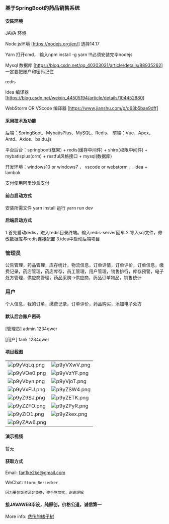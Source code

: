 ### 基于SpringBoot的药品销售系统

#### 安装环境

JAVA 环境 

Node.js环境 [https://nodejs.org/en/] 选择14.17

Yarn 打开cmd， 输入npm install -g yarn !!!必须安装完毕nodejs

Mysql 数据库 [https://blog.csdn.net/qq_40303031/article/details/88935262] 一定要把账户和密码记住

redis 

Idea 编译器 [https://blog.csdn.net/weixin_44505194/article/details/104452880]

WebStorm OR VScode 编译器 [https://www.jianshu.com/p/d63b5bae9dff]

#### 采用技术及功能

后端：SpringBoot、MybatisPlus、MySQL、Redis、
前端：Vue、Apex、Antd、Axios、baidu.js


平台后台：springboot(框架) + redis(缓存中间件) + shiro(权限中间件) + mybatisplus(orm) + restful风格接口 + mysql(数据库)

开发环境：windows10 or windows7 ， vscode or webstorm ， idea + lambok

支付使用阿里沙盒支付

#### 前台启动方式

安装所需文件 yarn install 
运行 yarn run dev

#### 后端启动方式

1.首先启动redis，进入redis目录终端。输入redis-server回车
2.导入sql文件，修改数据库与redis连接配置
3.idea中启动后端项目

### 管理员
公告管理，药品管理，库存统计，物流信息，订单详情，订单评价，订单信息，缴费记录，药店管理，药店库存，员工管理，用户管理，销售排行，库存预警，电子处方管理，供应商管理，药品采购->供应商，药品订单物品，销售统计

### 用户
个人信息，我的订单，缴费记录，订单评价，药品购买，添加电子处方

#### 默认后台账户密码

[管理员]
admin
1234qwer

[用户]
fank
1234qwer

#### 项目截图

|  |  |
|---------------------|---------------------|
|![p9yVqLq.png](https://s1.ax1x.com/2023/05/12/p9yVqLq.png) | ![p9yVXwV.png](https://s1.ax1x.com/2023/05/12/p9yVXwV.png) |
|![p9yVOe0.png](https://s1.ax1x.com/2023/05/12/p9yVOe0.png) | ![p9yVzYF.png](https://s1.ax1x.com/2023/05/12/p9yVzYF.png) |
|![p9yVbyn.png](https://s1.ax1x.com/2023/05/12/p9yVbyn.png) | ![p9yVjoT.png](https://s1.ax1x.com/2023/05/12/p9yVjoT.png) |
|![p9yVxFU.png](https://s1.ax1x.com/2023/05/12/p9yVxFU.png) | ![p9yZSW4.png](https://s1.ax1x.com/2023/05/12/p9yZSW4.png) |
|![p9yZ9SJ.png](https://s1.ax1x.com/2023/05/12/p9yZ9SJ.png) | ![p9yZETK.png](https://s1.ax1x.com/2023/05/12/p9yZETK.png) |
|![p9yZZFO.png](https://s1.ax1x.com/2023/05/12/p9yZZFO.png) | ![p9yZPyR.png](https://s1.ax1x.com/2023/05/12/p9yZPyR.png) |
|![p9yZiO1.png](https://s1.ax1x.com/2023/05/12/p9yZiO1.png) | ![p9yZkex.png](https://s1.ax1x.com/2023/05/12/p9yZkex.png) |
|![p9yZAw6.png](https://s1.ax1x.com/2023/05/12/p9yZAw6.png)

#### 演示视频

暂无

#### 获取方式

Email: fan1ke2ke@gmail.com

WeChat: `Storm_Berserker`

`因为要恰饭资源非免费，伸手党勿扰，谢谢理解`

#### 接JAVAWEB毕设，纯原创，价格公道，诚信第一

More info: [悲伤的橘子树](https://berserker287.github.io/)
